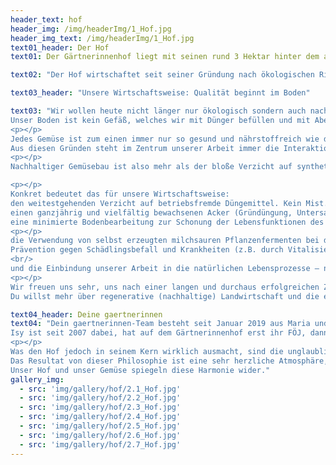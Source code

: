 ```yaml
---
header_text: hof
header_img: /img/headerImg/1_Hof.jpg
header_img_text: /img/headerImg/1_Hof.jpg
text01_header: Der Hof
text01: Der Gärtnerinnenhof liegt mit seinen rund 3 Hektar hinter dem alten Ortskern von Blumberg direkt am Eingang zum schönen Lenné-Park und ist ursprünglich aus der ehemaligen Schlossgärtnerei hervorgegangen – Im Gegensatz zum Schloss stehen die historischen Gewächshäuser heute noch immer und werden von unserem Betrieb weiterhin mit Leben erfüllt. Während zu LPG-Zeiten mithilfe der damals noch beheizten Häuser allerlei exotische Zierpflanzen kultiviert wurden, taten sich nach der Wende ein paar mutige Frauen zusammen um aus dem abgewickelten Betrieb einen Gemüse-Biohof als ABM speziell für Frauen zu gründen. Ab 1995 führte unsere ehemalige Chefin Giseltraut Sabeh den Hof als Einzelunternehmen weiter und hat diesen Ort 23 Jahre lang mit viel Hingabe und vollem Einsatz aufgebaut. Nach ihrem Renteneintritt Ende 2018 ging der Betrieb lückenlos an uns über. Die nächste Generation.

text02: "Der Hof wirtschaftet seit seiner Gründung nach ökologischen Richtlinien und war langjähriges Mitglied der Anbauverbände Gäa e.V. und später Verbund Ökohöfe Nordost. Beide Vereine zeichneten sich neben ihrem Engagement für den ökologischen Landbau durch die Verkörperung  kleinbäuerlicher Strukturen aus. Nach der Auflösung dieser Anbauverbände haben wir uns gegen den Beitritt zu einem neuen Verband entschieden. Wir fühlen uns als kleines, mittelständisches Unternehmen von den großen Dachverbänden nicht repräsentiert. So haben wir derzeit ausschließlich das EU-Biolabel. Für uns ist es weniger wichtig, welchen Stempel unsere Produkte nach außen tragen, sondern dass wir und ihr wissen, was in ihnen steckt: Bio, Regionalität & Nachhaltigkeit."

text03_header: "Unsere Wirtschaftsweise: Qualität beginnt im Boden"

text03: "Wir wollen heute nicht länger nur ökologisch sondern auch nachhaltig produzieren.
Unser Boden ist kein Gefäß, welches wir mit Dünger befüllen und mit Abernte der Kultur wieder leeren – er ist ein lebendiger Organismus und muss als solcher verstanden und behandelt werden. 
<p></p>
Jedes Gemüse ist zum einen immer nur so gesund und nährstoffreich wie der Boden, in dem es wächst, reich ist an Bodenleben. Zum anderen steht die Landwirtschaft im Hinblick auf den Klimawandel nicht nur vor der Herausforderung mit den sich häufenden Wetterextremen zurecht zu kommen, sondern auch vor der, dieser Entwicklung positiv entgegen zu wirken. 
Aus diesen Gründen steht im Zentrum unserer Arbeit immer die Interaktion zwischen Pflanze und Bodenleben: Beide betreiben einen gemeinsamen Stoffwechsel. Die Pflanzen binden durch Fotosynthese Kohlenstoff, welchen sie in Form von Zucker assimilieren und einen großen Teil davon in den Boden leiten um die Bodenmikroben zu füttern. Diese schließen im Gegenzug Mineralnährstoffe aus dem Boden auf und liefern sie an die Pflanze. Wenn das Bodenleben vital und vielfältig genug ist, kann es der Pflanze alle benötigten Nährstoffe aus dem Bodenstoffwechsel zur Verfügung stellen. Die daraus resultierende Maximierung der Fotosyntheseleistung der Pflanzen führt zu steigender Kohlenstoffspeicherung im Boden und somit zu Humusaufbau. Dadurch verbessert sich die Wasser- und Nährstoffhaltekraft des Bodens – Nährstoffverluste, Wasser- und Düngebedarf sinken.
<p></p>
Nachhaltiger Gemüsebau ist also mehr als der bloße Verzicht auf synthetische Dünger und Pflanzenschutzmittel. Das Leitmotiv für alle unsere betrieblichen Prozesse ist die Förderung des Bodenlebens sowie die Steigerung der Humusgehalte und der langfristigen Bodenfruchtbarkeit. Nur so können wir auf Dauer Ernten von höchster Qualität für dich erzeugen und unser Ackerland auch für zukünftige Generationen als Lebensgrundlage erhalten. 

<p></p>
Konkret bedeutet das für unsere Wirtschaftsweise:
den weitestgehenden Verzicht auf betriebsfremde Düngemittel. Kein Mist. Kein Kompost. Keine Tierhaar- und Horn-Produkte. Die Ernährung der Pflanzen geschieht größtenteils aus dem Bodenstoffwechsel heraus.
einen ganzjährig und vielfältig bewachsenen Acker (Gründüngung, Untersaaten) zur Fütterung des Bodenlebens und Kohlenstoffspeicherung.
eine minimierte Bodenbearbeitung zur Schonung der Lebensfunktionen des Bodens.
<p></p>
die Verwendung von selbst erzeugten milchsauren Pflanzenfermenten bei der Bodenbearbeitung zur Stärkung des Bodenlebens.
Prävention gegen Schädlingsbefall und Krankheiten (z.B. durch Vitalisierung unserer Kulturen mit eigenem Komposttee) statt Bekämpfung dieser.
<br/>
und die Einbindung unserer Arbeit in die natürlichen Lebensprozesse – nach dem Motto: Fördern statt kontrollieren.
<p></p>
Wir freuen uns sehr, uns nach einer langen und durchaus erfolgreichen Zeit in der ökologischen Produktion nun weiterzuentwickeln. Nachhaltigkeit ist unser nächster großer Schritt nach vorne.
Du willst mehr über regenerative (nachhaltige) Landwirtschaft und die ersten Ansätze dafür lernen? Zum Beispiel hier:"

text04_header: Deine gaertnerinnen
text04: "Dein gaertnerinnen-Team besteht seit Januar 2019 aus Maria und Isy als Betriebsleitung und einer wachsenden Zahl von Mitarbeiterinnen.
Isy ist seit 2007 dabei, hat auf dem Gärtnerinnenhof erst ihr FÖJ, dann ihre Ausbildung und schlussendlich den Meister gemacht. Maria hat bei uns 2013 ihre Ausbildung abgeschlossen und dann tolle und wichtige Erfahrungen auf verschiedenen Höfen und Betrieben in Kanada und den USA gesammelt und mit nach Hause gebracht. Zusammen haben wir 2019 den Schritt in die Selbstständigkeit gewagt und leiten seitdem erfolgreich unseren Betrieb.
<p></p>
Was den Hof jedoch in seinem Kern wirklich ausmacht, sind die unglaublich engagierten und loyalen Mitarbeiter*innen (2-3), Azub*inen (1-2), Praktikant*innen (1-2) und FÖJ*lerinnen (1). Wir arbeiten in einem sehr angenehmen, gleichberechtigten Klima, wo jede Person eine Stimme hat und so viel Verantwortung bekommt, wie sie zu tragen gewillt ist und Lust hat. Der Spaß an der Arbeit und miteinander darf neben dem mentalen und körperlichen Stress auf keinen Fall zu kurz kommen.
Das Resultat von dieser Philosophie ist eine sehr herzliche Atmosphäre, wir schnattern und lachen viel, unterstützen uns gegenseitig, springen ein, wenn jemand nicht mehr kann. Kurzum: wir arbeiten zusammen, füreinander und miteinander. 
Unser Hof und unser Gemüse spiegeln diese Harmonie wider."
gallery_img:
  - src: 'img/gallery/hof/2.1_Hof.jpg'
  - src: 'img/gallery/hof/2.2_Hof.jpg'
  - src: 'img/gallery/hof/2.3_Hof.jpg'
  - src: 'img/gallery/hof/2.4_Hof.jpg'
  - src: 'img/gallery/hof/2.5_Hof.jpg'
  - src: 'img/gallery/hof/2.6_Hof.jpg'
  - src: 'img/gallery/hof/2.7_Hof.jpg'
---
```

